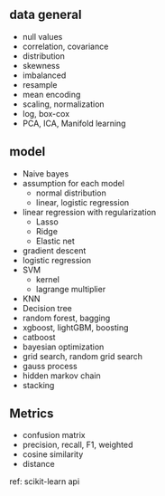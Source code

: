 ## data general

* null values
* correlation, covariance
* distribution
* skewness
* imbalanced
* resample
* mean encoding
* scaling, normalization
* log, box-cox
* PCA, ICA, Manifold learning



## model

* Naive bayes
* assumption for each model
  - normal distribution
  - linear, logistic regression
* linear regression with regularization
  - Lasso
  - Ridge
  - Elastic net
* gradient descent
* logistic regression
* SVM
  - kernel
  - lagrange multiplier
* KNN
* Decision tree
* random forest, bagging
* xgboost, lightGBM, boosting
* catboost
* bayesian optimization
* grid search, random grid search
* gauss process
* hidden markov chain
* stacking



## Metrics

* confusion matrix
* precision, recall, F1, weighted
* cosine similarity
* distance




ref: scikit-learn api
